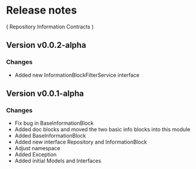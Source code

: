 # Release notes
( Repository Information Contracts )

## Version v0.0.2-alpha
### Changes
* Added new InformationBlockFilterService interface 

## Version v0.0.1-alpha
### Changes
* Fix bug in BaseInformationBlock
* Added doc blocks and moved the two basic info blocks into this module
* Added BaseInformationBlock
* Added new interface Repository and InformationBlock
* Adjust namespace
* Added Exception
* Added initial Models and Interfaces